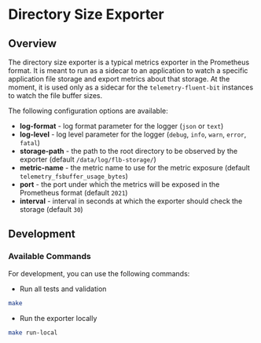 # Directory Size Exporter

## Overview

The directory size exporter is a typical metrics exporter in the Prometheus format. It is meant to run as a sidecar to an application to watch a specific application file storage and export metrics about that storage. At the moment, it is used only as a sidecar for the `telemetry-fluent-bit` instances to watch the file buffer sizes.

The following configuration options are available:
- **log-format** - log format parameter for the logger (`json` or `text`)
- **log-level** - log level parameter for the logger (`debug`, `info`, `warn`, `error`, `fatal`)
- **storage-path** - the path to the root directory to be observed by the exporter (default `/data/log/flb-storage/`)
- **metric-name** - the metric name to use for the metric exposure (default `telemetry_fsbuffer_usage_bytes`)
- **port** - the port under which the metrics will be exposed in the Prometheus format (default `2021`)
- **interval** - interval in seconds at which the exporter should check the storage (default `30`)


## Development

### Available Commands

For development, you can use the following commands:

- Run all tests and validation

```bash
make
```

- Run the exporter locally

```bash
make run-local
```
